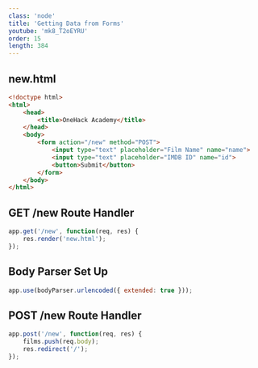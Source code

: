 ```yaml
---
class: 'node'
title: 'Getting Data from Forms'
youtube: 'mk8_T2oEYRU'
order: 15
length: 384
---
```


## new.html

```html
<!doctype html>
<html>
    <head>
        <title>OneHack Academy</title>
    </head>
    <body>
        <form action="/new" method="POST">
            <input type="text" placeholder="Film Name" name="name">
            <input type="text" placeholder="IMDB ID" name="id">
            <button>Submit</button>
        </form>
    </body>
</html>
```

## GET /new Route Handler

```js
app.get('/new', function(req, res) {
    res.render('new.html');
});
```

## Body Parser Set Up

```js
app.use(bodyParser.urlencoded({ extended: true }));
```

## POST /new Route Handler

```js
app.post('/new', function(req, res) {
    films.push(req.body);
    res.redirect('/');
});
```
